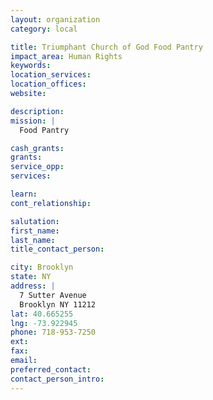 ```yaml
---
layout: organization
category: local

title: Triumphant Church of God Food Pantry
impact_area: Human Rights
keywords: 
location_services: 
location_offices: 
website: 

description: 
mission: |
  Food Pantry

cash_grants: 
grants: 
service_opp: 
services: 

learn: 
cont_relationship: 

salutation: 
first_name: 
last_name: 
title_contact_person: 

city: Brooklyn
state: NY
address: |
  7 Sutter Avenue     
  Brooklyn NY 11212
lat: 40.665255
lng: -73.922945
phone: 718-953-7250
ext: 
fax: 
email: 
preferred_contact: 
contact_person_intro: 
---
```

